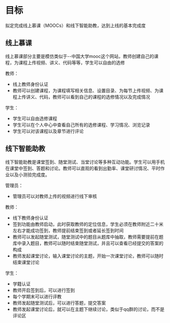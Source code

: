 # 目标

拟定完成线上慕课（MOOCs）和线下智能助教，达到上线的基本完成度

## 线上慕课

线上慕课部分主要是模仿类似于--中国大学mooc这个网站，教师创建自己的课程，为课程上传视频、讲义、代码等等，学生可以自由的选修

教师：

* 线上教师身份认证
* 教师可以创建课程，为课程填写相关信息、设置目录、为每节上传视频、为课程上传讲义、代码，教师可以看到自己的课程的选修情况以及完成情况

学生：

* 学生可以自由选修课程
* 学生可以在个人中心中查看自己所有的选修课程、学习情况、浏览记录
* 学生可以对该课程以及章节进行评论

## 线下智能助教

线下智能助教是课堂签到、随堂测试、当堂讨论等多种互动功能。学生可以用手机在课堂中签到、答题和讨论。教师可以直观的看到出勤率、课堂研讨情况、平时作业以及小测验完成度。

管理员：

- 管理员可以对教师上传的视频进行线下审核

教师：

* 线下教师身份认证
* 签到功能由教师启动，此时获取教师的定位信息，学生必须在教师附近二十米左右才能成功签到，教师提前结束签到或者延长签到时间
* 教师可以发起随堂测试，随堂测试中的题目从题库中抽取，教师需要提前在题库中录入题目，教师可以随时结束随堂测试，并且可以查看已经提交的答案的构成
* 教师发起课堂讨论，输入课堂讨论的主题，开始一次课堂讨论，教师可以随时结束课堂讨论

学生：

* 学籍认证
* 教师开启签到后，可以进行签到
* 每个学期末可以进行评教
* 教师发起随堂测试后，可以进行答题，提交答案
* 教师发起课堂讨论后，就可以在主题下继续讨论，类似于qq群的讨论，而不是评论区